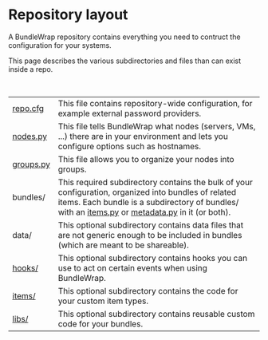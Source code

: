<style>.bs-sidebar { display: none; }</style>

Repository layout
=================

A BundleWrap repository contains everything you need to contruct the configuration for your systems.

This page describes the various subdirectories and files than can exist inside a repo.

<br>

<table>
<tr>
<td><a href="/repo/repo.cfg">repo.cfg</a></td>
<td>This file contains repository-wide configuration, for example external password providers.</td>
</tr>
<tr>
<td><a href="/repo/nodes.py">nodes.py</a></td>
<td>This file tells BundleWrap what nodes (servers, VMs, ...) there are in your environment and lets you configure options such as hostnames.</td>
</tr>
<tr>
<td><a href="/repo/groups.py">groups.py</a></td>
<td>This file allows you to organize your nodes into groups.</td>
</tr>
<tr>
<td>bundles/</td>
<td>This required subdirectory contains the bulk of your configuration, organized into bundles of related items. Each bundle is a subdirectory of bundles/ with an <a href="/repo/items.py">items.py</a> or <a href="/repo/metadata.py">metadata.py</a> in it (or both).</td>
</tr>
<tr>
<td>data/</td>
<td>This optional subdirectory contains data files that are not generic enough to be included in bundles (which are meant to be shareable).</td>
</tr>
<tr>
<td><a href="/repo/hooks">hooks/</a></td>
<td>This optional subdirectory contains hooks you can use to act on certain events when using BundleWrap.</td>
</tr>
<tr>
<td><a href="/guide/dev_item">items/</a></td>
<td>This optional subdirectory contains the code for your custom item types.</td>
</tr>
<tr>
<td><a href="/repo/libs">libs/</a></td>
<td>This optional subdirectory contains reusable custom code for your bundles.</td>
</tr>
</table>
